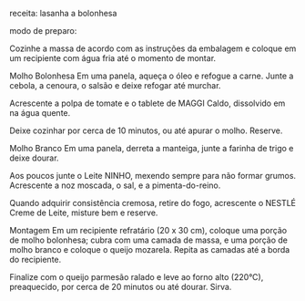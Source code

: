 receita: lasanha a bolonhesa

modo de preparo:

Cozinhe a massa de acordo com as instruções da embalagem e coloque em um recipiente com água fria até o momento de montar.

Molho Bolonhesa
Em uma panela, aqueça o óleo e refogue a carne. Junte a cebola, a cenoura, o salsão e deixe refogar até murchar.

Acrescente a polpa de tomate e o tablete de MAGGI Caldo, dissolvido em na água quente.

Deixe cozinhar por cerca de 10 minutos, ou até apurar o molho. Reserve.

Molho Branco
Em uma panela, derreta a manteiga, junte a farinha de trigo e deixe dourar.

Aos poucos junte o Leite NINHO, mexendo sempre para não formar grumos. Acrescente a noz moscada, o sal, e a pimenta-do-reino.

Quando adquirir consistência cremosa, retire do fogo, acrescente o NESTLÉ Creme de Leite, misture bem e reserve.

Montagem
Em um recipiente refratário (20 x 30 cm), coloque uma porção de molho bolonhesa; cubra com uma camada de massa, e uma porção de molho branco e coloque o queijo mozarela. Repita as camadas até a borda do recipiente.

Finalize com o queijo parmesão ralado e leve ao forno alto (220°C), preaquecido, por cerca de 20 minutos ou até dourar. Sirva.

